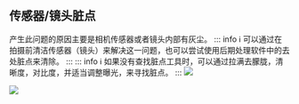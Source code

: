 ## 传感器/镜头脏点
产生此问题的原因主要是相机传感器或者镜头内部有灰尘。
::: info :information_source:
可以通过在拍摄前清洁传感器（镜头）来解决这一问题，也可以尝试使用后期处理软件中的去处脏点来清除。
:::
::: info :information_source:
如果没有查找脏点工具时，可以通过拉满去朦胧，清晰度，对比度，并适当调整曝光，来寻找脏点。
:::
![](https://source.794td.cn/TOGA/guideline/image061.png)

![](https://source.794td.cn/TOGA/guideline/image062.png)

